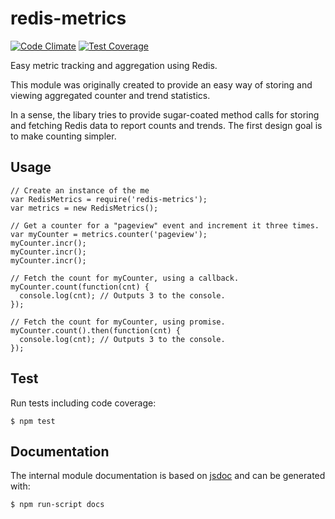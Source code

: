 redis-metrics
=============

[![Code Climate](https://codeclimate.com/github/Receiptful/redis-metrics/badges/gpa.svg)](https://codeclimate.com/github/Receiptful/redis-metrics) [![Test Coverage](https://codeclimate.com/github/Receiptful/redis-metrics/badges/coverage.svg)](https://codeclimate.com/github/Receiptful/redis-metrics)

Easy metric tracking and aggregation using Redis.

This module was originally created to provide an easy way of storing and
viewing aggregated counter and trend statistics.

In a sense, the libary tries to provide sugar-coated method calls for storing
and fetching Redis data to report counts and trends. The first design goal is to
make counting simpler.

Usage
----- 

```node
// Create an instance of the me
var RedisMetrics = require('redis-metrics');
var metrics = new RedisMetrics();

// Get a counter for a "pageview" event and increment it three times.
var myCounter = metrics.counter('pageview');
myCounter.incr();
myCounter.incr();
myCounter.incr();

// Fetch the count for myCounter, using a callback.
myCounter.count(function(cnt) {
  console.log(cnt); // Outputs 3 to the console.
});

// Fetch the count for myCounter, using promise.
myCounter.count().then(function(cnt) {
  console.log(cnt); // Outputs 3 to the console.
});
```

Test
----
Run tests including code coverage:

    $ npm test

Documentation
-------------
The internal module documentation is based on [jsdoc](http://usejsdoc.org) and
can be generated with:

    $ npm run-script docs
